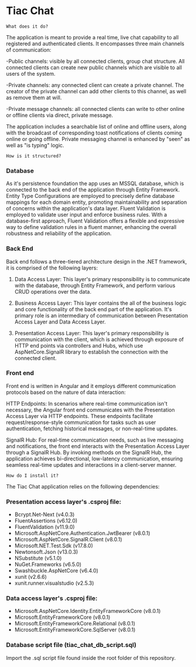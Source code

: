 # Tiac Chat

`What does it do?`

The application is meant to provide a real time, live chat capability to all registered and authenticated clients. It encompasses three main channels of communication: 

-Public channels: visible by all connected clients, group chat structure. All connected clients can create new public channels which are visible to all users of the system.

-Private channels: any connected client can create a private channel. The creator of the private channel can add other clients to this channel, as well as remove them at will.

-Private message channels: all connected clients can write to other online or offline clients via direct, private message.

The application includes a searchable list of online and offline users, along with the broadcast of corresponding toast notifications of clients coming online or going offline. Private messaging channel is enhanced by "seen" as well as "is typing" logic.

`How is it structured?`

### Database

As it's persistence foundation the app uses an MSSQL database, which is connected to the back end of the application through Entity Framework. Entity Type Configurations are employed to precisely define database mappings for each domain entity, promoting maintainability and separation of concerns within the application's data layer. Fluent Validation is employed to validate user input and enforce business rules. With a database-first approach, Fluent Validation offers a flexible and expressive way to define validation rules in a fluent manner, enhancing the overall robustness and reliability of the application.

### Back End

Back end follows a three-tiered architecture design in the .NET framework, it is comprised of the following layers:

1) Data Access Layer: This layer's primary responsibility is to communicate with the database, through Entity Framework, and perform various CRUD operations over the data.

2) Business Access Layer: This layer contains the all of the business logic and core functionality of the back end part of the application. It's primary role is an intermediary of communication between Presentation Access Layer and Data Access Layer.

3) Presentation Access Layer: This layer's primary responsibility is communication with the client, which is achieved through exposure of HTTP end points via controllers and Hubs, which use AspNetCore.SignalR library to establish the connection with the connected client.

### Front end

Front end is written in Angular and it employs different communication protocols based on the nature of data interaction: 

HTTP Endpoints: In scenarios where real-time communication isn't necessary, the Angular front end communicates with the Presentation Access Layer via HTTP endpoints. These endpoints facilitate request/response-style communication for tasks such as user authentication, fetching historical messages, or non-real-time updates.

SignalR Hub: For real-time communication needs, such as live messaging and notifications, the front end interacts with the Presentation Access Layer through a SignalR Hub. By invoking methods on the SignalR Hub, the application achieves bi-directional, low-latency communication, ensuring seamless real-time updates and interactions in a client-server manner.


`How do I install it?`

The Tiac Chat application relies on the following dependencies:

### Presentation access layer's .csproj file:

- Bcrypt.Net-Next (v4.0.3)
- FluentAssertions (v6.12.0)
- FluentValidation (v11.9.0)
- Microsoft.AspNetCore.Authentication.JwtBearer (v8.0.1)
- Microsoft.AspNetCore.SignalR.Client (v8.0.1)
- Microsoft.NET.Test.Sdk (v17.8.0)
- Newtonsoft.Json (v13.0.3)
- NSubstitute (v5.1.0)
- NuGet.Frameworks (v6.5.0)
- Swashbuckle.AspNetCore (v6.4.0)
- xunit (v2.6.6)
- xunit.runner.visualstudio (v2.5.3)

### Data access layer's .csproj file:

- Microsoft.AspNetCore.Identity.EntityFrameworkCore (v8.0.1)
- Microsoft.EntityFrameworkCore (v8.0.1)
- Microsoft.EntityFrameworkCore.Relational (v8.0.1)
- Microsoft.EntityFrameworkCore.SqlServer (v8.0.1)

### Database script file (tiac_chat_db_script.sql)

Import the .sql script file found inside the root folder of this repository.
